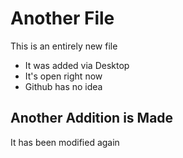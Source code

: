 # Another File



This is an entirely new file

- It was added via Desktop
- It's open right now
- Github has no idea

## Another Addition is Made

It has been modified again